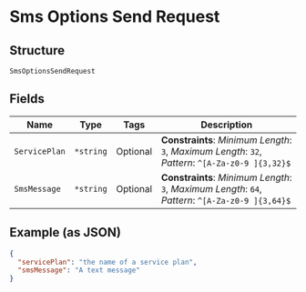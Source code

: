 
# Sms Options Send Request

## Structure

`SmsOptionsSendRequest`

## Fields

| Name | Type | Tags | Description |
|  --- | --- | --- | --- |
| `ServicePlan` | `*string` | Optional | **Constraints**: *Minimum Length*: `3`, *Maximum Length*: `32`, *Pattern*: `^[A-Za-z0-9 ]{3,32}$` |
| `SmsMessage` | `*string` | Optional | **Constraints**: *Minimum Length*: `3`, *Maximum Length*: `64`, *Pattern*: `^[A-Za-z0-9 ]{3,64}$` |

## Example (as JSON)

```json
{
  "servicePlan": "the name of a service plan",
  "smsMessage": "A text message"
}
```

